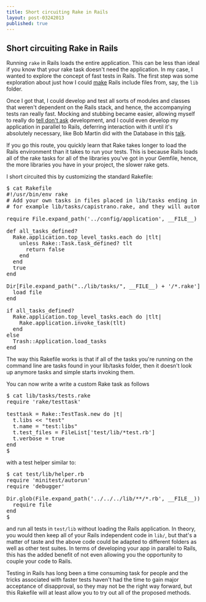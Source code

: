 ```yaml
---
title: Short circuiting Rake in Rails
layout: post-03242013
published: true
---
```

## Short circuiting Rake in Rails

Running `rake` in Rails loads the entire application. This can be less than
ideal if you know that your rake task doesn't need the application. In my case,
I wanted to explore the concept of fast tests in Rails. The first step was some
exploration about just how I could
[make](http://stackoverflow.com/questions/3356742/best-way-to-load-module-class-from-lib-folder-in-rails-3)
Rails include files from, say, the `lib` folder.

Once I got that, I could develop and test all sorts of modules and classes that
weren't dependent on the Rails stack, and hence, the accompanying tests ran
really fast. Mocking and stubbing became easier, allowing myself to really do
[tell don't ask](http://pragprog.com/articles/tell-dont-ask) development, and I
could even develop my application in parallel to Rails, deferring interaction
with it until it's absolutely necessary, like Bob Martin did with the Database
in this
[talk](http://www.confreaks.com/videos/759-rubymidwest2011-keynote-architecture-the-lost-years).

If you go this route, you quickly learn that Rake takes longer to load the Rails
environment than it takes to run your tests. This is because Rails loads all of
the rake tasks for all of the libraries you've got in your Gemfile, hence, the
more libraries you have in your project, the slower rake gets.

I short circuited this by customizing the standard Rakefile:

<pre>
$ cat Rakefile
#!/usr/bin/env rake
# Add your own tasks in files placed in lib/tasks ending in .rake,
# for example lib/tasks/capistrano.rake, and they will automatically be available to Rake.

require File.expand_path('../config/application', __FILE__)

def all_tasks_defined?
  Rake.application.top_level_tasks.each do |tlt|
    unless Rake::Task.task_defined? tlt
      return false
    end
  end
  true
end

Dir[File.expand_path("../lib/tasks/", __FILE__) + '/*.rake'].each do |file|
  load file
end

if all_tasks_defined?
  Rake.application.top_level_tasks.each do |tlt|
    Rake.application.invoke_task(tlt)
  end
else
  Trash::Application.load_tasks
end
</pre>

The way this Rakefile works is that if all of the tasks you're running on the
command line are tasks found in your lib/tasks folder, then it doesn't look up
anymore tasks and simple starts invoking them.

You can now write a write a custom Rake task as follows

<pre>
$ cat lib/tasks/tests.rake
require 'rake/testtask'

testtask = Rake::TestTask.new do |t|
  t.libs << "test"
  t.name = "test:libs"
  t.test_files = FileList['test/lib/*test.rb']
  t.verbose = true
end
$
</pre>

with a test helper similar to:

<pre>
$ cat test/lib/helper.rb
require 'minitest/autorun'
require 'debugger'

Dir.glob(File.expand_path('../../../lib/**/*.rb', __FILE__)).each do |file|
  require file
end
$
</pre>

and run all tests in `test/lib` without loading the Rails application. In
theory, you would then keep all of your Rails independent code in `lib/`, but
that's a matter of taste and the above code could be adapted to different
folders as well as other test suites. In terms of developing your app in
parallel to Rails, this has the added benefit of not even allowing you the
opportunity to couple your code to Rails.

Testing in Rails has long been a time consuming task for people and the tricks
associated with faster tests haven't had the time to gain major acceptance of
disapproval, so they may not be the right way forward, but this Rakefile will at
least allow you to try out all of the proposed methods.

